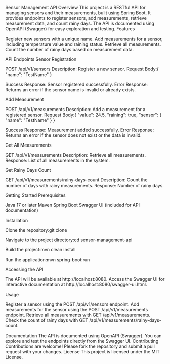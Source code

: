 Sensor Management API
Overview
This project is a RESTful API for managing sensors and their measurements, built using Spring Boot. It provides endpoints to register sensors, add measurements, retrieve measurement data, and count rainy days. The API is documented using OpenAPI (Swagger) for easy exploration and testing.
Features

Register new sensors with a unique name.
Add measurements for a sensor, including temperature value and raining status.
Retrieve all measurements.
Count the number of rainy days based on measurement data.

API Endpoints
Sensor Registration

POST /api/v1/sensors
Description: Register a new sensor.
Request Body:{
  "name": "TestName"
}


Success Response: Sensor registered successfully.
Error Response: Returns an error if the sensor name is invalid or already exists.



Add Measurement

POST /api/v1/measurements
Description: Add a measurement for a registered sensor.
Request Body:{
  "value": 24.5,
  "raining": true,
  "sensor": {
    "name": "TestName"
  }
}


Success Response: Measurement added successfully.
Error Response: Returns an error if the sensor does not exist or the data is invalid.



Get All Measurements

GET /api/v1/measurements
Description: Retrieve all measurements.
Response: List of all measurements in the system.



Get Rainy Days Count

GET /api/v1/measurements/rainy-days-count
Description: Count the number of days with rainy measurements.
Response: Number of rainy days.



Getting Started
Prerequisites

Java 17 or later
Maven
Spring Boot
Swagger UI (included for API documentation)

Installation

Clone the repository:git clone <repository-url>


Navigate to the project directory:cd sensor-management-api


Build the project:mvn clean install


Run the application:mvn spring-boot:run



Accessing the API

The API will be available at http://localhost:8080.
Access the Swagger UI for interactive documentation at http://localhost:8080/swagger-ui.html.

Usage

Register a sensor using the POST /api/v1/sensors endpoint.
Add measurements for the sensor using the POST /api/v1/measurements endpoint.
Retrieve all measurements with GET /api/v1/measurements.
Check the count of rainy days with GET /api/v1/measurements/rainy-days-count.

Documentation
The API is documented using OpenAPI (Swagger). You can explore and test the endpoints directly from the Swagger UI.
Contributing
Contributions are welcome! Please fork the repository and submit a pull request with your changes.
License
This project is licensed under the MIT License.
